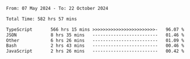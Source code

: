 
<!--START_SECTION:waka-->

```txt
From: 07 May 2024 - To: 22 October 2024

Total Time: 582 hrs 57 mins

TypeScript       566 hrs 15 mins >>>>>>>>>>>>>>>>>>>>>>>>-   96.07 %
JSON             8 hrs 35 mins   -------------------------   01.46 %
Other            6 hrs 26 mins   -------------------------   01.09 %
Bash             2 hrs 43 mins   -------------------------   00.46 %
JavaScript       2 hrs 26 mins   -------------------------   00.42 %
```

<!--END_SECTION:waka-->

<!--

### Hi there 👋
**Iam-cesar/Iam-cesar** is a ✨ _special_ ✨ repository because its `README.md` (this file) appears on your GitHub profile.

Here are some ideas to get you started:

- 🔭 I’m currently working on ...
- 🌱 I’m currently learning ...
- 👯 I’m looking to collaborate on ...
- 🤔 I’m looking for help with ...
- 💬 Ask me about ...
- 📫 How to reach me: ...
- 😄 Pronouns: ...
- ⚡ Fun fact: ...
-->

